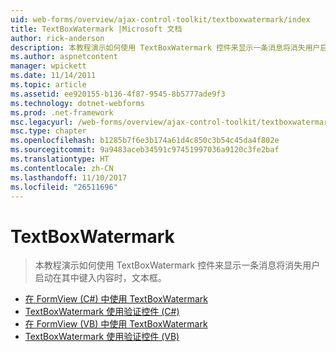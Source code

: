 ```yaml
---
uid: web-forms/overview/ajax-control-toolkit/textboxwatermark/index
title: TextBoxWatermark |Microsoft 文档
author: rick-anderson
description: 本教程演示如何使用 TextBoxWatermark 控件来显示一条消息将消失用户启动在其中键入内容时，文本框。
ms.author: aspnetcontent
manager: wpickett
ms.date: 11/14/2011
ms.topic: article
ms.assetid: ee920155-b136-4f87-9545-8b5777ade9f3
ms.technology: dotnet-webforms
ms.prod: .net-framework
msc.legacyurl: /web-forms/overview/ajax-control-toolkit/textboxwatermark
msc.type: chapter
ms.openlocfilehash: b1285b7f6e3b174a61d4c850c3b54c45da4f802e
ms.sourcegitcommit: 9a9483aceb34591c97451997036a9120c3fe2baf
ms.translationtype: HT
ms.contentlocale: zh-CN
ms.lasthandoff: 11/10/2017
ms.locfileid: "26511696"
---
```

<a name="textboxwatermark"></a>TextBoxWatermark
====================
> 本教程演示如何使用 TextBoxWatermark 控件来显示一条消息将消失用户启动在其中键入内容时，文本框。


- [在 FormView (C#) 中使用 TextBoxWatermark](using-textboxwatermark-in-a-formview-cs.md)
- [TextBoxWatermark 使用验证控件 (C#)](using-textboxwatermark-with-validation-controls-cs.md)
- [在 FormView (VB) 中使用 TextBoxWatermark](using-textboxwatermark-in-a-formview-vb.md)
- [TextBoxWatermark 使用验证控件 (VB)](using-textboxwatermark-with-validation-controls-vb.md)
